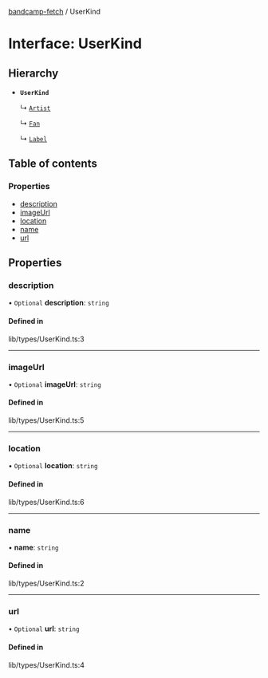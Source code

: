 [bandcamp-fetch](../README.md) / UserKind

# Interface: UserKind

## Hierarchy

- **`UserKind`**

  ↳ [`Artist`](Artist.md)

  ↳ [`Fan`](Fan.md)

  ↳ [`Label`](Label.md)

## Table of contents

### Properties

- [description](UserKind.md#description)
- [imageUrl](UserKind.md#imageurl)
- [location](UserKind.md#location)
- [name](UserKind.md#name)
- [url](UserKind.md#url)

## Properties

### description

• `Optional` **description**: `string`

#### Defined in

lib/types/UserKind.ts:3

___

### imageUrl

• `Optional` **imageUrl**: `string`

#### Defined in

lib/types/UserKind.ts:5

___

### location

• `Optional` **location**: `string`

#### Defined in

lib/types/UserKind.ts:6

___

### name

• **name**: `string`

#### Defined in

lib/types/UserKind.ts:2

___

### url

• `Optional` **url**: `string`

#### Defined in

lib/types/UserKind.ts:4
